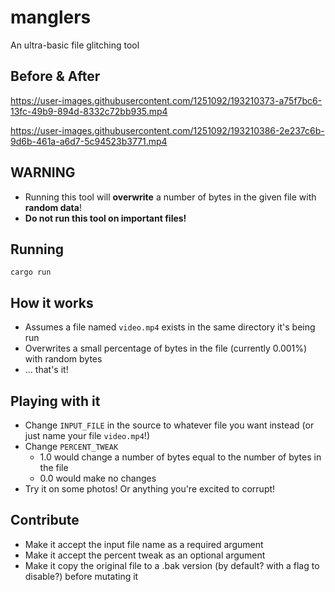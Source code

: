 # manglers

An ultra-basic file glitching tool

## Before & After

https://user-images.githubusercontent.com/1251092/193210373-a75f7bc6-13fc-49b9-894d-8332c72bb935.mp4

https://user-images.githubusercontent.com/1251092/193210386-2e237c6b-9d6b-461a-a6d7-5c94523b3771.mp4

## WARNING

- Running this tool will **overwrite** a number of bytes in the given file with **random data**!
- **Do not run this tool on important files!**

## Running

`cargo run`

## How it works

- Assumes a file named `video.mp4` exists in the same directory it's being run
- Overwrites a small percentage of bytes in the file (currently 0.001%) with random bytes
- ... that's it!

## Playing with it

- Change `INPUT_FILE` in the source to whatever file you want instead (or just name your file `video.mp4`!)
- Change `PERCENT_TWEAK`
  - 1.0 would change a number of bytes equal to the number of bytes in the file
  - 0.0 would make no changes
- Try it on some photos! Or anything you're excited to corrupt!

## Contribute

- Make it accept the input file name as a required argument
- Make it accept the percent tweak as an optional argument
- Make it copy the original file to a .bak version (by default? with a flag to disable?) before mutating it
